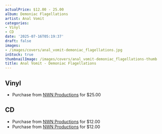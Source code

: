 ```yaml
---
actualPrice: $12.00 - 25.00
album: Demoniac Flagellations
artist: Anal Vomit
categories:
- Vinyl
- CD
date: '2025-07-16T05:19:37'
draft: false
images:
- /images/covers/anal_vomit-demoniac_flagellations.jpg
inStock: true
thumbnailImage: /images/covers/anal_vomit-demoniac_flagellations-thumb.jpg
title: Anal Vomit - Demoniac Flagellations
---
```


## Vinyl
* Purchase from [NWN Productions](http://shop.nwnprod.com/index.php?route=product/product&path=75&product_id=62659&sort=pd.name&order=ASC) for $25.00
## CD
* Purchase from [NWN Productions](http://shop.nwnprod.com/index.php?route=product/product&path=93&product_id=55994&sort=pd.name&order=ASC) for $12.00
* Purchase from [NWN Productions](http://shop.nwnprod.com/index.php?route=product/product&path=93&product_id=58459&sort=pd.name&order=ASC) for $12.00

